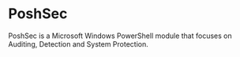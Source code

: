 # PoshSec

PoshSec is a Microsoft Windows PowerShell module that focuses on Auditing, Detection and System Protection.
